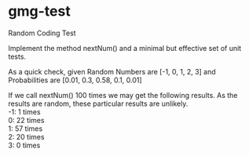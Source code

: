 # gmg-test
Random Coding Test

Implement the method nextNum() and a minimal but effective set of unit tests.  
  
As a quick check, given Random Numbers are [-1, 0, 1, 2, 3] and Probabilities are [0.01, 0.3, 0.58, 0.1, 0.01]  
     
If we call nextNum() 100 times we may get the following results. As the results are random, these particular results are unlikely.  
-1: 1 times  
0: 22 times  
1: 57 times  
2: 20 times  
3: 0 times  

